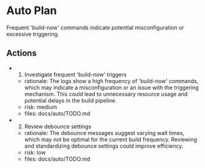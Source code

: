 # Auto Plan

Frequent 'build-now' commands indicate potential misconfiguration or excessive triggering.

## Actions
- 1. Investigate frequent 'build-now' triggers
  - rationale: The logs show a high frequency of 'build-now' commands, which may indicate a misconfiguration or an issue with the triggering mechanism. This could lead to unnecessary resource usage and potential delays in the build pipeline.
  - risk: medium
  - files: docs/auto/TODO.md
- 2. Review debounce settings
  - rationale: The debounce messages suggest varying wait times, which may not be optimal for the current build frequency. Reviewing and standardizing debounce settings could improve efficiency.
  - risk: low
  - files: docs/auto/TODO.md